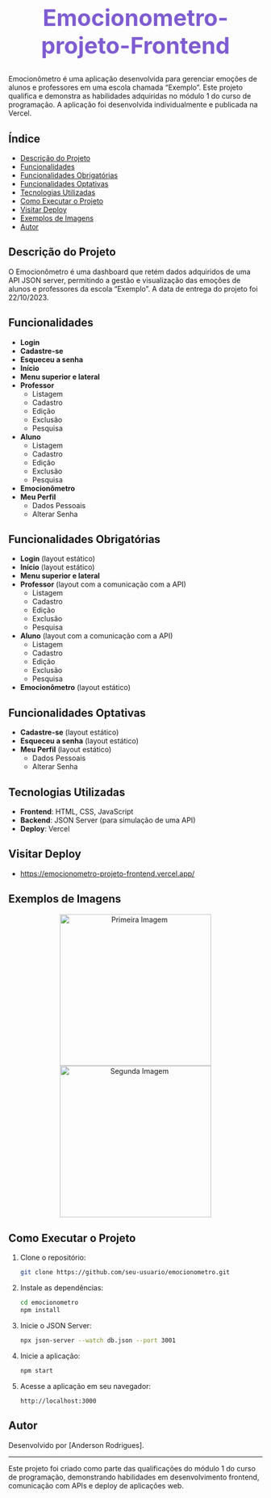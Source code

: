 <h1 align="center" style="color:#7f5cd1; font-size:45px;">Emocionometro-projeto-Frontend</h1>

Emocionômetro é uma aplicação desenvolvida para gerenciar emoções de alunos e professores em uma escola chamada “Exemplo”. Este projeto qualifica e demonstra as habilidades adquiridas no módulo 1 do curso de programação. A aplicação foi desenvolvida individualmente e publicada na Vercel.

## Índice
- [Descrição do Projeto](#descrição-do-projeto)
- [Funcionalidades](#funcionalidades)
- [Funcionalidades Obrigatórias](#funcionalidades-obrigatórias)
- [Funcionalidades Optativas](#funcionalidades-optativas)
- [Tecnologias Utilizadas](#tecnologias-utilizadas)
- [Como Executar o Projeto](#como-executar-o-projeto)
- [Visitar Deploy](#visitar-projeto)
- [Exemplos de Imagens](#exemplos-de-imagens)
- [Autor](#autor)

## Descrição do Projeto
O Emocionômetro é uma dashboard que retém dados adquiridos de uma API JSON server, permitindo a gestão e visualização das emoções de alunos e professores da escola “Exemplo”. A data de entrega do projeto foi 22/10/2023.

## Funcionalidades
- **Login**
- **Cadastre-se**
- **Esqueceu a senha**
- **Início**
- **Menu superior e lateral**
- **Professor**
  - Listagem
  - Cadastro
  - Edição
  - Exclusão
  - Pesquisa
- **Aluno**
  - Listagem
  - Cadastro
  - Edição
  - Exclusão
  - Pesquisa
- **Emocionômetro**
- **Meu Perfil**
  - Dados Pessoais
  - Alterar Senha

## Funcionalidades Obrigatórias
- **Login** (layout estático)
- **Início** (layout estático)
- **Menu superior e lateral**
- **Professor** (layout com a comunicação com a API)
  - Listagem
  - Cadastro
  - Edição
  - Exclusão
  - Pesquisa
- **Aluno** (layout com a comunicação com a API)
  - Listagem
  - Cadastro
  - Edição
  - Exclusão
  - Pesquisa
- **Emocionômetro** (layout estático)

## Funcionalidades Optativas
- **Cadastre-se** (layout estático)
- **Esqueceu a senha** (layout estático)
- **Meu Perfil** (layout estático)
  - Dados Pessoais
  - Alterar Senha

## Tecnologias Utilizadas
- **Frontend**: HTML, CSS, JavaScript
- **Backend**: JSON Server (para simulação de uma API)
- **Deploy**: Vercel

## Visitar Deploy
- https://emocionometro-projeto-frontend.vercel.app/

## Exemplos de Imagens

<p align="center">
  <img src="https://github.com/AndersonRodrigues1/Emocionometro-projeto-Frontend/assets/127049907/97d9008b-b930-4646-bcde-cbf8aa2e398c" width="300" alt="Primeira Imagem">
  <img src="https://github.com/AndersonRodrigues1/Emocionometro-projeto-Frontend/assets/127049907/7d816d82-7c1a-4a5b-a64f-60fcb97fd736" width="300" alt="Segunda Imagem">
</p>

## Como Executar o Projeto
1. Clone o repositório:
   ```bash
   git clone https://github.com/seu-usuario/emocionometro.git
   ```
2. Instale as dependências:
   ```bash
   cd emocionometro
   npm install
   ```
3. Inicie o JSON Server:
   ```bash
   npx json-server --watch db.json --port 3001
   ```
4. Inicie a aplicação:
   ```bash
   npm start
   ```
5. Acesse a aplicação em seu navegador:
   ```
   http://localhost:3000
   ```

## Autor
Desenvolvido por [Anderson Rodrigues].

---

Este projeto foi criado como parte das qualificações do módulo 1 do curso de programação, demonstrando habilidades em desenvolvimento frontend, comunicação com APIs e deploy de aplicações web.

